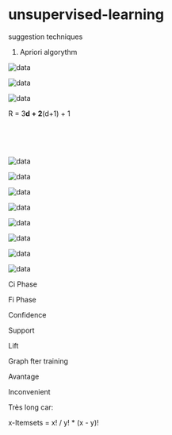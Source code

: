 # unsupervised-learning
suggestion techniques



1) Apriori algorythm


![data](https://user-images.githubusercontent.com/54853371/128015451-5d3908c9-a7cb-4776-a9ef-66b1197a05d9.png)

![data](https://user-images.githubusercontent.com/54853371/128015319-41b3b418-1760-4d3f-a28f-0daa813f897e.png)

![data](https://user-images.githubusercontent.com/54853371/128015622-7754b1fb-c6ff-4b03-b21d-5723a9f271e2.png)



R = 3**d + 2**(d+1) + 1

<br><br><br>


![data](https://user-images.githubusercontent.com/54853371/128015638-5cb663c1-fc38-4a55-8db3-b92f9f624b0a.png)


![data](https://user-images.githubusercontent.com/54853371/128014211-16db7451-88f2-4ed0-82b1-f2c14bc06601.png)

![data](https://user-images.githubusercontent.com/54853371/128015712-1360ec64-7241-4807-95b7-7a42e65c1417.png)


![data](https://user-images.githubusercontent.com/54853371/128014300-7a57d1cd-3f34-42d2-8a6b-a43351e592c8.png)

![data](https://user-images.githubusercontent.com/54853371/128015755-467859dd-5b43-4088-8850-5f53d4db9358.png)


![data](https://user-images.githubusercontent.com/54853371/128014344-7918da6c-50b9-439a-b25e-8e072eadd8cb.png)

![data](https://user-images.githubusercontent.com/54853371/128015816-7f691cf5-a721-4aac-9243-2f48ab0ffc65.png)


![data](https://user-images.githubusercontent.com/54853371/128014419-b6a86cd2-87e7-41fe-b70e-c93507024235.png)
  

  
Ci Phase

Fi Phase




Confidence

Support

Lift



Graph fter training



Avantage




Inconvenient
  
Très long car: 

x-Itemsets = x! / y! * (x - y)!








